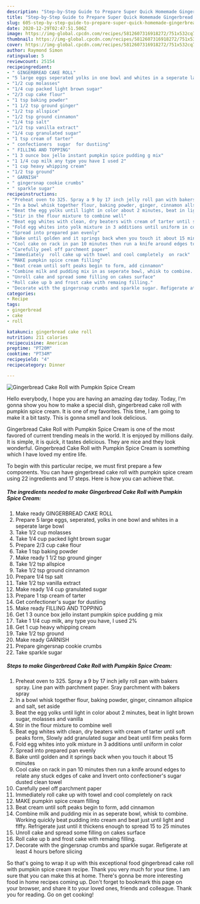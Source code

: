 ```yaml
---
description: "Step-by-Step Guide to Prepare Super Quick Homemade Gingerbread Cake Roll with Pumpkin Spice Cream"
title: "Step-by-Step Guide to Prepare Super Quick Homemade Gingerbread Cake Roll with Pumpkin Spice Cream"
slug: 605-step-by-step-guide-to-prepare-super-quick-homemade-gingerbread-cake-roll-with-pumpkin-spice-cream
date: 2020-12-29T02:47:51.506Z
image: https://img-global.cpcdn.com/recipes/5812607316918272/751x532cq70/gingerbread-cake-roll-with-pumpkin-spice-cream-recipe-main-photo.jpg
thumbnail: https://img-global.cpcdn.com/recipes/5812607316918272/751x532cq70/gingerbread-cake-roll-with-pumpkin-spice-cream-recipe-main-photo.jpg
cover: https://img-global.cpcdn.com/recipes/5812607316918272/751x532cq70/gingerbread-cake-roll-with-pumpkin-spice-cream-recipe-main-photo.jpg
author: Raymond Simon
ratingvalue: 5
reviewcount: 25154
recipeingredient:
- " GINGERBREAD CAKE ROLL"
- "5 large eggs seperated yolks in one bowl and whites in a seperate large bowl"
- "1/2 cup molasses"
- "1/4 cup packed light brown sugar"
- "2/3 cup cake flour"
- "1 tsp baking powder"
- "1 1/2 tsp ground ginger"
- "1/2 tsp allspice"
- "1/2 tsp ground cinnamon"
- "1/4 tsp salt"
- "1/2 tsp vanilla extract"
- "1/4 cup granulated sugar"
- "1 tsp cream of tarter"
- " confectioners  sugar  for dustiing"
- " FILLING AND TOPPING"
- "1 3 ounce box jello instant pumpkin spice pudding g mix"
- "1 1/4 cup milk any type you have I used 2"
- "1 cup heavy whipping cream"
- "1/2 tsp ground"
- " GARNISH"
- " gingersnap cookie crumbs"
- " sparkle sugar"
recipeinstructions:
- "Preheat oven to 325. Spray a 9 by 17 inch jelly roll pan with bakers spray. Line pan with parchment paper. Sray parchment with bakers spray"
- "In a bowl whisk together flour, baking powder, ginger, cinnamon allspice  and salt, set aside"
- "Beat the egg yolks until light in color about 2 minutes, beat in light brown sugar, molasses and vanilla"
- "Stir in the flour mixture to combine well"
- "Beat egg whites with clean, dry beaters with cream of tarter until soft peaks form, Slowly add granulated sugar and beat until firm peaks form"
- "Fold egg whites into yolk mixture in 3 additions until uniform in color"
- "Spread into prepared pan evenly"
- "Bake until golden and it springs back when you touch it about 15 minutes"
- "Cool cake on rack in pan 10 minutes then run a knife around edges to relate any stuck edges of cake and Invert onto confectioner&#39;s sugar   dusted clean towel"
- "Carefully peel off parchment paper"
- "Immediately  roll cake up with towel and cool completely  on rack"
- "MAKE pumpkin spice cream filling"
- "Beat cream until soft peaks begin to form, add cinnamon"
- "Combine milk and pudding mix in as seperate bowl, whisk to combine. Working quickly beat pudding into cream and beat just until light and flffy. Refrigerate just until it thickens enough to spread 15 to 25 minutes"
- "Unroll cake and spread some filling on cakes surface"
- "Roll cake up b and frost cake with remaing filling."
- "Decorate with the gingersnap crumbs and sparkle sugar. Refigerate at least 4 hours before slicing"
categories:
- Recipe
tags:
- gingerbread
- cake
- roll

katakunci: gingerbread cake roll 
nutrition: 211 calories
recipecuisine: American
preptime: "PT20M"
cooktime: "PT34M"
recipeyield: "4"
recipecategory: Dinner

---
```



![Gingerbread Cake Roll with Pumpkin Spice Cream](https://img-global.cpcdn.com/recipes/5812607316918272/751x532cq70/gingerbread-cake-roll-with-pumpkin-spice-cream-recipe-main-photo.jpg)

Hello everybody, I hope you are having an amazing day today. Today, I'm gonna show you how to make a special dish, gingerbread cake roll with pumpkin spice cream. It is one of my favorites. This time, I am going to make it a bit tasty. This is gonna smell and look delicious.

Gingerbread Cake Roll with Pumpkin Spice Cream is one of the most favored of current trending meals in the world. It is enjoyed by millions daily. It is simple, it is quick, it tastes delicious. They are nice and they look wonderful. Gingerbread Cake Roll with Pumpkin Spice Cream is something which I have loved my entire life.




To begin with this particular recipe, we must first prepare a few components. You can have gingerbread cake roll with pumpkin spice cream using 22 ingredients and 17 steps. Here is how you can achieve that.

<!--inarticleads1-->

##### The ingredients needed to make Gingerbread Cake Roll with Pumpkin Spice Cream:

1. Make ready  GINGERBREAD CAKE ROLL
1. Prepare 5 large eggs, seperated, yolks in one bowl and whites in a seperate large bowl
1. Take 1/2 cup molasses
1. Take 1/4 cup packed light brown sugar
1. Prepare 2/3 cup cake flour
1. Take 1 tsp baking powder
1. Make ready 1 1/2 tsp ground ginger
1. Take 1/2 tsp allspice
1. Take 1/2 tsp ground cinnamon
1. Prepare 1/4 tsp salt
1. Take 1/2 tsp vanilla extract
1. Make ready 1/4 cup granulated sugar
1. Prepare 1 tsp cream of tarter
1. Get  confectioner&#39;s  sugar  for dustiing
1. Make ready  FILLING AND TOPPING
1. Get 1 3 ounce box jello instant pumpkin spice pudding g mix
1. Take 1 1/4 cup milk, any type you have, I used 2%
1. Get 1 cup heavy whipping cream
1. Take 1/2 tsp ground
1. Make ready  GARNISH
1. Prepare  gingersnap cookie crumbs
1. Take  sparkle sugar




<!--inarticleads2-->

##### Steps to make Gingerbread Cake Roll with Pumpkin Spice Cream:

1. Preheat oven to 325. Spray a 9 by 17 inch jelly roll pan with bakers spray. Line pan with parchment paper. Sray parchment with bakers spray
1. In a bowl whisk together flour, baking powder, ginger, cinnamon allspice  and salt, set aside
1. Beat the egg yolks until light in color about 2 minutes, beat in light brown sugar, molasses and vanilla
1. Stir in the flour mixture to combine well
1. Beat egg whites with clean, dry beaters with cream of tarter until soft peaks form, Slowly add granulated sugar and beat until firm peaks form
1. Fold egg whites into yolk mixture in 3 additions until uniform in color
1. Spread into prepared pan evenly
1. Bake until golden and it springs back when you touch it about 15 minutes
1. Cool cake on rack in pan 10 minutes then run a knife around edges to relate any stuck edges of cake and Invert onto confectioner&#39;s sugar   dusted clean towel
1. Carefully peel off parchment paper
1. Immediately  roll cake up with towel and cool completely  on rack
1. MAKE pumpkin spice cream filling
1. Beat cream until soft peaks begin to form, add cinnamon
1. Combine milk and pudding mix in as seperate bowl, whisk to combine. Working quickly beat pudding into cream and beat just until light and flffy. Refrigerate just until it thickens enough to spread 15 to 25 minutes
1. Unroll cake and spread some filling on cakes surface
1. Roll cake up b and frost cake with remaing filling.
1. Decorate with the gingersnap crumbs and sparkle sugar. Refigerate at least 4 hours before slicing




So that's going to wrap it up with this exceptional food gingerbread cake roll with pumpkin spice cream recipe. Thank you very much for your time. I am sure that you can make this at home. There's gonna be more interesting food in home recipes coming up. Don't forget to bookmark this page on your browser, and share it to your loved ones, friends and colleague. Thank you for reading. Go on get cooking!
